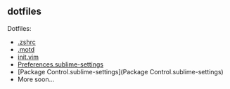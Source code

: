 dotfiles
--------

Dotfiles:

- [.zshrc](https://gist.github.com/mrusme/6575df0a152653ed0ebaec3501e19d2d)
- [.motd](.motd)
- [init.vim](init.vim)
- [Preferences.sublime-settings](Preferences.sublime-settings)
- [Package Control.sublime-settings](Package Control.sublime-settings)
- More soon...

